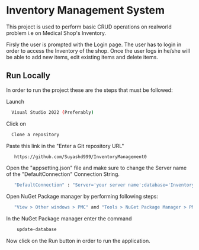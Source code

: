 
# Inventory Management System

This project is used to perform basic CRUD
operations on realworld problem i.e on Medical Shop's
Inventory. 

Firsly the user is prompted with the Login page. 
The user has to login in order to access the Inventory
of the shop. Once the user logs in he/she will be 
able to add new items, edit existing items and 
delete items.


## Run Locally

In order to run the project these are the steps
that must be followed:


Launch 
```bash
  Visual Studio 2022 (Preferably)
```
Click on 
```bash
  Clone a repository
```
Paste this link in the "Enter a Git repository URL"
```bash
   https://github.com/Suyashd999/InventoryManagement0
```
Open the "appsetting.json" file and make sure to change the Server name of the "DefaultConnection" Connection String.
```bash
   "DefaultConnection" : "Server='your server name';database='InventorySystem';Trusted_Connection=True;"
```
Open NuGet Package manager by performing following steps:
```bash
   "View > Other windows > PMC" and "Tools > NuGet Package Manager > PMC"
```
In the NuGet Package manager enter the command 
```bash
    update-database
```
Now click on the Run button in order to run the application.
